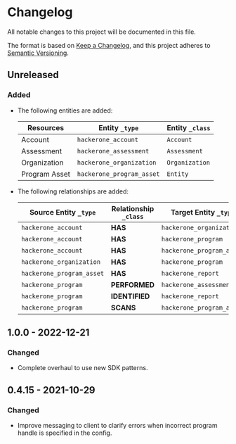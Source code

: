 # Changelog

All notable changes to this project will be documented in this file.

The format is based on [Keep a Changelog](https://keepachangelog.com/en/1.0.0/),
and this project adheres to
[Semantic Versioning](https://semver.org/spec/v2.0.0.html).

## Unreleased

### Added

- The following entities are added:

  | Resources     | Entity `_type`            | Entity `_class` |
  | ------------- | ------------------------- | --------------- |
  | Account       | `hackerone_account`       | `Account`       |
  | Assessment    | `hackerone_assessment`    | `Assessment`    |
  | Organization  | `hackerone_organization`  | `Organization`  |
  | Program Asset | `hackerone_program_asset` | `Entity`        |

- The following relationships are added:

  | Source Entity `_type`     | Relationship `_class` | Target Entity `_type`     |
  | ------------------------- | --------------------- | ------------------------- |
  | `hackerone_account`       | **HAS**               | `hackerone_organization`  |
  | `hackerone_account`       | **HAS**               | `hackerone_program`       |
  | `hackerone_account`       | **HAS**               | `hackerone_program_asset` |
  | `hackerone_organization`  | **HAS**               | `hackerone_program`       |
  | `hackerone_program_asset` | **HAS**               | `hackerone_report`        |
  | `hackerone_program`       | **PERFORMED**         | `hackerone_assessment`    |
  | `hackerone_program`       | **IDENTIFIED**        | `hackerone_report`        |
  | `hackerone_program`       | **SCANS**             | `hackerone_program_asset` |

## 1.0.0 - 2022-12-21

### Changed

- Complete overhaul to use new SDK patterns.

## 0.4.15 - 2021-10-29

### Changed

- Improve messaging to client to clarify errors when incorrect program handle is
  specified in the config.
